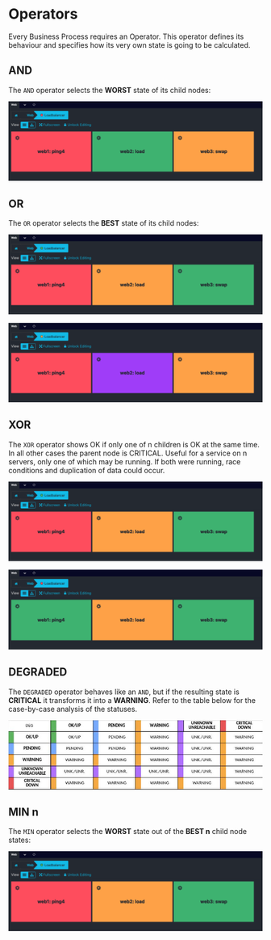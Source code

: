 # Operators <a id="operators">

Every Business Process requires an Operator. This operator defines its behaviour and specifies how its very own state is
going to be calculated.

## AND <a id="and-operator">

The `AND` operator selects the **WORST** state of its child nodes:

![And Operator](screenshot/09_operators/0901_and-operator.png)

## OR <a id="or-operator">

The `OR` operator selects the **BEST** state of its child nodes:

![Or Operator](screenshot/09_operators/0902_or-operator.png)

![Or Operator #2](screenshot/09_operators/0903_or-operator-without-ok.png)

## XOR <a id="xor-operator">

The `XOR` operator shows OK if only one of n children is OK at the same time. In all other cases the parent node is CRITICAL.
Useful for a service on n servers, only one of which may be running. If both were running,
race conditions and duplication of data could occur.

![Xor Operator](screenshot/09_operators/0906_xor-operator.png)

![Xor Operator #2](screenshot/09_operators/0907_xor-operator-not-ok.png)

## DEGRADED <a id="deg-operator">

The `DEGRADED` operator behaves like an `AND`, but if the resulting
state is **CRITICAL** it transforms it into a **WARNING**.
Refer to the table below for the case-by-case
analysis of the statuses.

![Degraded Operator](screenshot/09_operators/0905_deg-operator.jpg)

## MIN n <a id="min-operator">

The `MIN` operator selects the **WORST** state out of the **BEST n** child node states:

![MIN](screenshot/09_operators/0904_min-operator.png)
